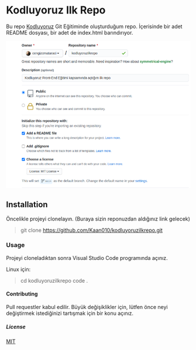 # Kodluyoruz Ilk Repo

Bu repo [Kodluyoruz](https://www.kodluyoruz.org/) Git Eğitiminde oluşturduğum repo. İçerisinde bir adet README dosyası, bir adet de index.html barındırıyor.

![kodluyoruzIlkRepo](https://github.com/Kodluyoruz/taskforce/raw/main/git/odev1/figures/github.png)


## Installation

Öncelikle projeyi clonelayın. (Buraya sizin reponuzdan aldığınız link gelecek)

>git clone https://github.com/Kaan010/kodluyoruzilkrepo.git

### Usage

Projeyi cloneladıktan sonra Visual Studio Code programında açınız.

Linux için:

>cd kodluyoruzilkrepo
code .

#### Contributing

Pull requestler kabul edilir. Büyük değişiklikler için, lütfen önce neyi değiştirmek istediğinizi tartışmak için bir konu açınız.

##### License

[MIT](https://choosealicense.com/licenses/mit/)
